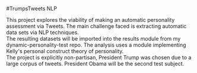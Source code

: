 #TrumpsTweets NLP

This project explores the viability of making an automatic personality assessment via Tweets. The main challenge faced is extracting automatic data sets via NLP techniques. </br>
The resulting datasets will be imported into the results module from my dynamic-personality-test repo. The analysis uses a module implementing Kelly's personal construct theory of personality.</br>
The project is explicitly non-partisan, President Trump was chosen due to a large corpus of tweets. President Obama will be the second test subject.

